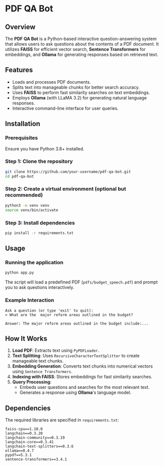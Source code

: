 # PDF QA Bot

## Overview
The **PDF QA Bot** is a Python-based interactive question-answering system that allows users to ask questions about the contents of a PDF document. It utilizes **FAISS** for efficient vector search, **Sentence Transformers** for embeddings, and **Ollama** for generating responses based on retrieved text.

## Features
- Loads and processes PDF documents.
- Splits text into manageable chunks for better search accuracy.
- Uses **FAISS** to perform fast similarity searches on text embeddings.
- Employs **Ollama** (with LLaMA 3.2) for generating natural language responses.
- Interactive command-line interface for user queries.

## Installation
### Prerequisites
Ensure you have Python 3.8+ installed.

### Step 1: Clone the repository
```sh
git clone https://github.com/your-username/pdf-qa-bot.git
cd pdf-qa-bot
```

### Step 2: Create a virtual environment (optional but recommended)
```sh
python3 -m venv venv
source venv/bin/activate
```

### Step 3: Install dependencies
```sh
pip install -r requirements.txt
```

## Usage
### Running the application
```sh
python app.py
```
The script will load a predefined PDF (`pdfs/budget_speech.pdf`) and prompt you to ask questions interactively.

### Example Interaction
```
Ask a question (or type 'exit' to quit):
> What are the  major reform areas outlined in the budget?

Answer: The major reform areas outlined in the budget include:...
```

## How It Works
1. **Load PDF**: Extracts text using `PyPDFLoader`.
2. **Text Splitting**: Uses `RecursiveCharacterTextSplitter` to create manageable text chunks.
3. **Embedding Generation**: Converts text chunks into numerical vectors using `Sentence Transformers`.
4. **Indexing with FAISS**: Stores embeddings for fast similarity searches.
5. **Query Processing**:
   - Embeds user questions and searches for the most relevant text.
   - Generates a response using **Ollama**'s language model.

## Dependencies
The required libraries are specified in `requirements.txt`:
```
faiss-cpu==1.10.0
langchain==0.3.20
langchain-community==0.3.19
langchain-core==0.3.41
langchain-text-splitters==0.3.6
ollama==0.4.7
pypdf==5.3.1
sentence-transformers==3.4.1
```



